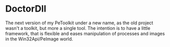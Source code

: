 # DoctorDll
The next version of my PeToolkit under a new name, as the old project wasn't a toolkit, but more a single tool. The intention is to have a little framework, that is flexible and eases manipulation of processes and images  in the Win32Api/PeImage world.
